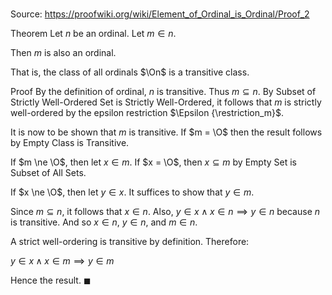 # 

Source: https://proofwiki.org/wiki/Element_of_Ordinal_is_Ordinal/Proof_2

Theorem
Let $n$ be an ordinal.
Let $m \in n$.

Then $m$ is also an ordinal.

That is, the class of all ordinals $\On$ is a transitive class.


Proof
By the definition of ordinal, $n$ is transitive.
Thus $m \subseteq n$.
By Subset of Strictly Well-Ordered Set is Strictly Well-Ordered, it follows that $m$ is strictly well-ordered by the epsilon restriction $\Epsilon {\restriction_m}$.

It is now to be shown that $m$ is transitive.
If $m = \O$ then the result follows by Empty Class is Transitive.

If $m \ne \O$, then let $x \in m$.
If $x = \O$, then $x \subseteq m$ by Empty Set is Subset of All Sets.

If $x \ne \O$, then let $y \in x$.
It suffices to show that $y \in m$.

Since $m \subseteq n$, it follows that $x \in n$.
Also, $y \in x \land x \in n \implies y \in n$ because $n$ is transitive.
And so $x \in n$, $y \in n$, and $m \in n$.

A strict well-ordering is transitive by definition.
Therefore:

$y \in x \land x \in m \implies y \in m$

Hence the result.
$\blacksquare$





